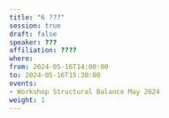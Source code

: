 ```yaml
---
title: "6 ???"
session: true
draft: false
speaker: ??? 
affiliation: ???? 
where:
from: 2024-05-16T14:00:00
to: 2024-05-16T15:30:00
events:
- Workshop Structural Balance May 2024
weight: 1
---
```

